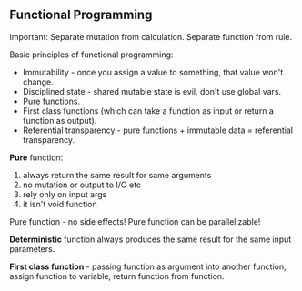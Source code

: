 Functional Programming
-

Important:
Separate mutation from calculation.
Separate function from rule.

Basic principles of functional programming:

* Immutability - once you assign a value to something, that value won't change.
* Disciplined state - shared mutable state is evil, don't use global vars.
* Pure functions.
* First class functions (which can take a function as input or return a function as output).
* Referential transparency - pure functions + immutable data = referential transparency.

**Pure** function:

1. always return the same result for same arguments
2. no mutation or output to I/O etc
3. rely only on input args
4. it isn't void function

Pure function - no side effects!
Pure function can be parallelizable!

**Deterministic** function always produces the same result for the same input parameters.

**First class function** - passing function as argument into another function,
assign function to variable, return function from function.

